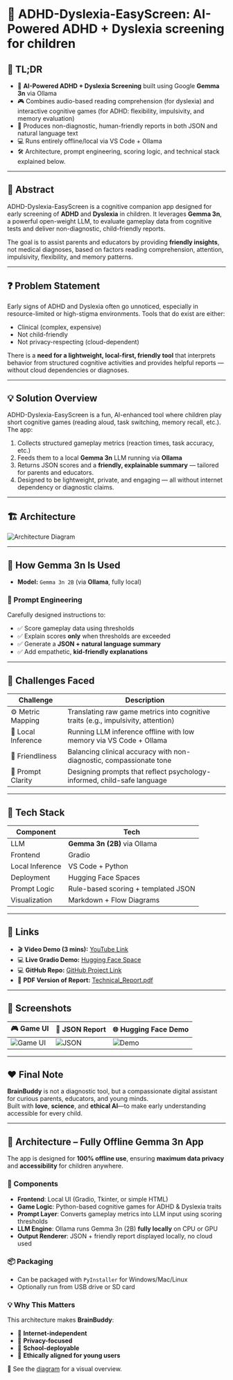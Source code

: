 # 🧠 ADHD-Dyslexia-EasyScreen: AI-Powered ADHD + Dyslexia screening for children

## 🚀 TL;DR
- 🧠 **AI-Powered ADHD + Dyslexia Screening** built using Google **Gemma 3n** via Ollama
- 🎮 Combines audio-based reading comprehension (for dyslexia) and interactive cognitive games (for ADHD: flexibility, impulsivity, and memory evaluation)
- 🧾 Produces non-diagnostic, human-friendly reports in both JSON and natural language text
- 💻 Runs entirely offline/local via VS Code + Ollama
- 🛠️ Architecture, prompt engineering, scoring logic, and technical stack explained below.

---

## 📝 Abstract

ADHD-Dyslexia-EasyScreen is a cognitive companion app designed for early screening of **ADHD** and **Dyslexia** in children. It leverages **Gemma 3n**, a powerful open-weight LLM, to evaluate gameplay data from cognitive tests and deliver non-diagnostic, child-friendly reports.

The goal is to assist parents and educators by providing **friendly insights**, not medical diagnoses, based on factors reading comprehension, attention, impulsivity, flexibility, and memory patterns.

---

## ❓ Problem Statement

Early signs of ADHD and Dyslexia often go unnoticed, especially in resource-limited or high-stigma environments. Tools that do exist are either:
- Clinical (complex, expensive)
- Not child-friendly
- Not privacy-respecting (cloud-dependent)

There is a **need for a lightweight, local-first, friendly tool** that interprets behavior from structured cognitive activities and provides helpful reports — without cloud dependencies or diagnoses.

---

## 💡 Solution Overview

ADHD-Dyslexia-EasyScreen is a fun, AI-enhanced tool where children play short cognitive games (reading aloud, task switching, memory recall, etc.). The app:
1. Collects structured gameplay metrics (reaction times, task accuracy, etc.)
2. Feeds them to a local **Gemma 3n** LLM running via **Ollama**
3. Returns JSON scores and a **friendly, explainable summary** — tailored for parents and educators.
4. Designed to be lightweight, private, and engaging — all without internet dependency or diagnostic claims.
   
---

## 🏗️ Architecture

![Architecture Diagram](./assets/adhd_dyslexia_architecture.png)

---
## 🧠 How Gemma 3n Is Used

- **Model:** `Gemma 3n 2B` (via **Ollama**, fully local)

### 🧪 Prompt Engineering
Carefully designed instructions to:
- ✅ Score gameplay data using thresholds
- ✅ Explain scores **only** when thresholds are exceeded
- ✅ Generate a **JSON + natural language summary**
- ✅ Add empathetic, **kid-friendly explanations**

---

## 🚧 Challenges Faced

| Challenge | Description |
|----------|-------------|
| ⚙️ Metric Mapping | Translating raw game metrics into cognitive traits (e.g., impulsivity, attention) |
| 🔐 Local Inference | Running LLM inference offline with low memory via VS Code + Ollama |
| 🧾 Friendliness | Balancing clinical accuracy with non-diagnostic, compassionate tone |
| 🧠 Prompt Clarity | Designing prompts that reflect psychology-informed, child-safe language |

---

## 🧰 Tech Stack

| Component       | Tech                                |
|----------------|-------------------------------------|
| LLM            | **Gemma 3n (2B)** via Ollama         |
| Frontend       | Gradio                              |
| Local Inference| VS Code + Python                    |
| Deployment     | Hugging Face Spaces                 |
| Prompt Logic   | Rule-based scoring + templated JSON |
| Visualization  | Markdown + Flow Diagrams            |

---

## 🔗 Links

- 🎬 **Video Demo (3 mins):** [YouTube Link](https://your-youtube-link.com)
- 💻 **Live Gradio Demo:** [Hugging Face Space](https://huggingface.co/spaces/your-space)
- 💻 **GitHub Repo:** [GitHub Project Link](https://github.com/your-repo)
- 📄 **PDF Version of Report:** [Technical_Report.pdf](./Technical_Report.pdf)

---

## 📸 Screenshots

| 🎮 Game UI | 📄 JSON Report | 🌐 Hugging Face Demo |
|-----------|----------------|----------------------|
| ![Game UI](./assets/game_ui.png) | ![JSON](./assets/json_report.png) | ![Demo](./assets/demo_ui.png) |

---

## ❤️ Final Note

**BrainBuddy** is not a diagnostic tool, but a compassionate digital assistant for curious parents, educators, and young minds.  
Built with **love**, **science**, and **ethical AI**—to make early understanding accessible for every child.

---

## 🧠 Architecture – Fully Offline Gemma 3n App

The app is designed for **100% offline use**, ensuring **maximum data privacy** and **accessibility** for children anywhere.

### 🧩 Components

- **Frontend**: Local UI (Gradio, Tkinter, or simple HTML)
- **Game Logic**: Python-based cognitive games for ADHD & Dyslexia traits
- **Prompt Layer**: Converts gameplay metrics into LLM input using scoring thresholds
- **LLM Engine**: Ollama runs Gemma 3n (2B) **fully locally** on CPU or GPU
- **Output Renderer**: JSON + friendly report displayed locally, no cloud used

### 📦 Packaging

- Can be packaged with `PyInstaller` for Windows/Mac/Linux
- Optionally run from USB drive or SD card

### 💡 Why This Matters

This architecture makes **BrainBuddy**:
- 📶 **Internet-independent**
- 🔐 **Privacy-focused**
- 🎒 **School-deployable**
- 🧠 **Ethically aligned for young users**

📸 See the [diagram](./architecture_offline.png) for a visual overview.
